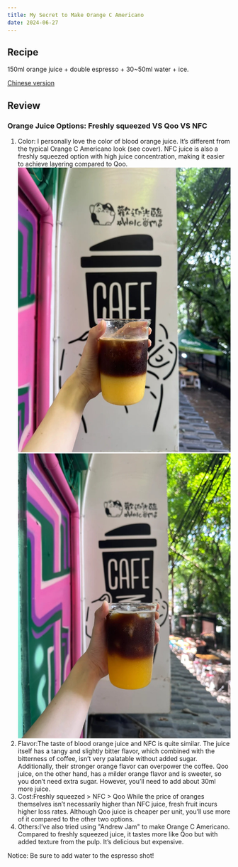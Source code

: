 ```yaml
---
title: My Secret to Make Orange C Americano
date: 2024-06-27
---
```


## Recipe

150ml orange juice + double espresso + 30~50ml water + ice.

[Chinese version](https://www.xiaohongshu.com/explore/667d0b64000000001d01bb40?xsec_token=AB2HMiK3qLo9BQK9tWGrZKQiE5LdC3y6S9m1Zm97DqoYQ=&xsec_source=pc_user)

<!--more-->

## Review

### Orange Juice Options: Freshly squeezed VS Qoo VS NFC 

1. Color: I personally love the color of blood orange juice. It’s different from the typical Orange C Americano look (see cover).
NFC juice is also a freshly squeezed option with high juice concentration, making it easier to achieve layering compared to Qoo.
![](./NFC.jpg)
![](./Qoo.jpg)
1. Flavor:The taste of blood orange juice and NFC is quite similar. The juice itself has a tangy and slightly bitter flavor, which combined with the bitterness of coffee, isn’t very palatable without added sugar. Additionally, their stronger orange flavor can overpower the coffee.
Qoo juice, on the other hand, has a milder orange flavor and is sweeter, so you don’t need extra sugar. However, you’ll need to add about 30ml more juice.
1. Cost:Freshly squeezed > NFC > Qoo
While the price of oranges themselves isn’t necessarily higher than NFC juice, fresh fruit incurs higher loss rates. Although Qoo juice is cheaper per unit, you’ll use more of it compared to the other two options.
1. Others:I’ve also tried using "Andrew Jam" to make Orange C Americano. Compared to freshly squeezed juice, it tastes more like Qoo but with added texture from the pulp. It’s delicious but expensive.

Notice: Be sure to add water to the espresso shot!
